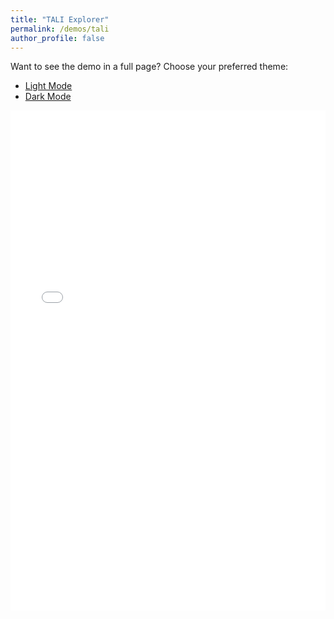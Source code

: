 ```yaml
---
title: "TALI Explorer"
permalink: /demos/tali
author_profile: false
---
```


<!-- Google tag (gtag.js) -->
<script async src="https://www.googletagmanager.com/gtag/js?id=G-H1FGQXV7RC"></script>
<script>
  window.dataLayer = window.dataLayer || [];
  function gtag(){dataLayer.push(arguments);}
  gtag('js', new Date());

  gtag('config', 'G-H1FGQXV7RC');
</script>

<p>Want to see the demo in a full page? Choose your preferred theme:</p>
<ul>
  <li><a href="{{ site.demos.tali.url }}/?__theme=light" target="_blank">Light Mode</a></li>
  <li><a href="{{ site.demos.tali.url }}/?__theme=dark" target="_blank">Dark Mode</a></li>
</ul>

<iframe src="{{ site.demos.tali.url }}/?__theme=light" style="border:0px #ffffff none;" name="Tali Demo" scrolling="true" frameborder="1" marginheight="0px" marginwidth="0px" height="800px" width="100%" allowfullscreen></iframe>
